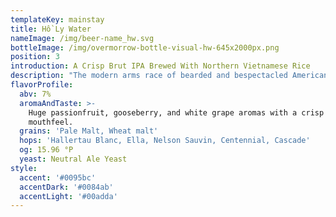 ```yaml
---
templateKey: mainstay
title: Hồ Ly Water
nameImage: /img/beer-name_hw.svg
bottleImage: /img/overmorrow-bottle-visual-hw-645x2000px.png
position: 3
introduction: A Crisp Brut IPA Brewed With Northern Vietnamese Rice
description: "The modern arms race of bearded and bespectacled American brewers seeking a crisp canvas to showcase brash IPAs has led to new frontiers in brewing. A bold innovation has come from a California brewer who discovered a new use for an old brewing enzyme to create a style the world had never seen–the **Brut IPA**.\r\n\n**Hồ Ly Water** is a truly modern beer, using hops imported from four countries and a backbone of local Bắc Hương rice to fuel the enzymes that create a uniquely dry IPA."
flavorProfile:
  abv: 7%
  aromaAndTaste: >-
    Huge passionfruit, gooseberry, and white grape aromas with a crisp
    mouthfeel.
  grains: 'Pale Malt, Wheat malt'
  hops: 'Hallertau Blanc, Ella, Nelson Sauvin, Centennial, Cascade'
  og: 15.96 °P
  yeast: Neutral Ale Yeast
style:
  accent: '#0095bc'
  accentDark: '#0084ab'
  accentLight: '#00adda'
---
```


